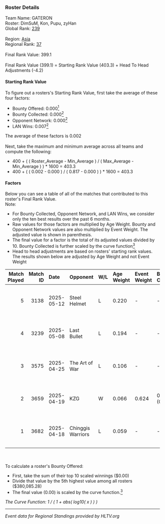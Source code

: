 ### Roster Details<br />
Team Name: GATERON<br />
Roster: DimSuM, Kon, Pupu, zyHan<br />
Global Rank: [239](../../standings_global_2025_10_06.md)<br />
<br />
Region: [Asia]( ../../standings_asia_2025_10_06.md)<br />
Regional Rank: [37]( ../../standings_asia_2025_10_06.md)<br />
<br />
Final Rank Value:  399.1<br />
<br />
Final Rank Value (399.1) = Starting Rank Value (403.3) + Head To Head Adjustments (-4.2)<br />

#### Starting Rank Value<br />
To figure out a rosters's Starting Rank Value, first take the average of these four factors:<br />
- Bounty Offered: 0.000[<sup>1</sup>](#table2)
- Bounty Collected: 0.000[<sup>2</sup>](#table1)
- Opponent Network: 0.000[<sup>2</sup>](#table1)
- LAN Wins: 0.007[<sup>2</sup>](#table1)

The average of these factors is 0.002<br />
<br />
Next, take the maximum and minimum average across all teams and compute the following:<br />
- 400 + ( ( Roster_Average - Min_Average ) / ( Max_Average - Min_Average ) ) * 1600 = 403.3
- 400 + ( ( 0.002 - 0.000 ) / ( 0.817 - 0.000 ) ) * 1600 = 403.3


#### Factors<br />
Below you can see a table of all of the matches that contributed to this roster's Final Rank Value.<br />
Note:<br />

- For Bounty Collected, Opponent Network, and LAN Wins, we consider only the ten best results over the past 6 months.
- Raw values for those factors are multiplied by Age Weight. Bounty and Opponent Network values are also multiplied by Event Weight. The adjusted value is shown in parenthesis.
- The final value for a factor is the total of its adjusted values divided by 10. Bounty Collected is further scaled by the curve function[<sup>3</sup>](#curveFunction)
- Head to head adjustments are based on rosters' starting rank values. The results shown below are adjusted by Age Weight and not Event Weight
<span id="table1"></span><br />


| Match Played | Match ID | Date       | Opponent          | W/L | Age Weight | Event Weight | Bounty Collected | Opponent Network | LAN Wins  | H2H Adj. | Roster                         |
| -: | -: | :- | :- | :- | :- | :- | :- | :- | :- | -: | :- |
|            5 |     3138 | 2025-05-12 | Steel Helmet      | L   | 0.220      | -            | -                | -                | -         |    -3.50 | DimSuM, Kon, Mrx, Pupu, zyHan  |
|            4 |     3239 | 2025-05-08 | Last Bullet       | L   | 0.194      | -            | -                | -                | -         |    -0.84 | DimSuM, Kon, Mrx, Pupu, zyHan  |
|            3 |     3575 | 2025-04-25 | The Art of War    | L   | 0.106      | -            | -                | -                | -         |    -0.85 | DimSuM, Kon, Owbb, Pupu, zyHan |
|            2 |     3659 | 2025-04-19 | KZG               | W   | 0.066      | 0.624        | 0.000 (0.000)    | 0.000 (0.000)    | 1 (0.066) |     1.03 | DimSuM, Kon, Owbb, Pupu, zyHan |
|            1 |     3682 | 2025-04-18 | Chinggis Warriors | L   | 0.059      | -            | -                | -                | -         |    -0.02 | DimSuM, Kon, Owbb, Pupu, zyHan |

<br />
<span id="table2"></span><br />
To calculate a roster's Bounty Offered:<br />

- First, take the sum of their top 10 scaled winnings ($0.00)
- Divide that value by the 5th highest value among all rosters ($380,085.28)
- The final value (0.00) is scaled by the curve function.[<sup>3</sup>](#curveFunction)

<span id="curveFunction"></span>_The Curve Function: 1 / ( 1 + abs( log10( x ) ) )_<br />

---
_Event data for Regional Standings provided by HLTV.org_<br />
